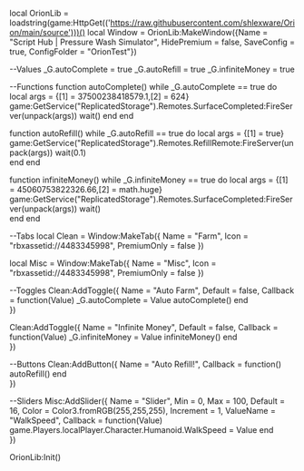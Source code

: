 local OrionLib = loadstring(game:HttpGet(('https://raw.githubusercontent.com/shlexware/Orion/main/source')))()
local Window = OrionLib:MakeWindow({Name = "Script Hub | Pressure Wash Simulator", HidePremium = false, SaveConfig = true, ConfigFolder = "OrionTest"})


--Values
_G.autoComplete = true
_G.autoRefill = true
_G.infiniteMoney = true




--Functions
function autoComplete()
	while _G.autoComplete == true do		
		local args = {[1] = 37500238418579.1,[2] = 624}
		game:GetService("ReplicatedStorage").Remotes.SurfaceCompleted:FireServer(unpack(args))
		wait()
	end
end

function autoRefill()
	while _G.autoRefill == true do
		local args = {[1] = true}
		game:GetService("ReplicatedStorage").Remotes.RefillRemote:FireServer(unpack(args))
		wait(0.1)		
	end	
end

function infiniteMoney()
	while _G.infiniteMoney == true do
		local args = {[1] = 45060753822326.66,[2] = math.huge}
		game:GetService("ReplicatedStorage").Remotes.SurfaceCompleted:FireServer(unpack(args))
		wait()	
	end	
end

--Tabs
local Clean = Window:MakeTab({
	Name = "Farm",
	Icon = "rbxassetid://4483345998",
	PremiumOnly = false
})

local Misc = 
Window:MakeTab({
	Name = "Misc",
	Icon = "rbxassetid://4483345998",
	PremiumOnly = false
})

--Toggles
Clean:AddToggle({
	Name = "Auto Farm",
	Default = false,
	Callback = function(Value)
		_G.autoComplete = Value
		autoComplete()
	end    
})


Clean:AddToggle({
	Name = "Infinite Money",
	Default = false,
	Callback = function(Value)
		_G.infiniteMoney = Value
		infiniteMoney()
	end    
})





--Buttons
Clean:AddButton({
	Name = "Auto Refill!",
	Callback = function()
      		autoRefill()
  	end    
})








--Sliders
Misc:AddSlider({
	Name = "Slider",
	Min = 0,
	Max = 100,
	Default = 16,
	Color = Color3.fromRGB(255,255,255),
	Increment = 1,
	ValueName = "WalkSpeed",
	Callback = function(Value)
		game.Players.localPlayer.Character.Humanoid.WalkSpeed = Value
	end    
})












OrionLib:Init()
